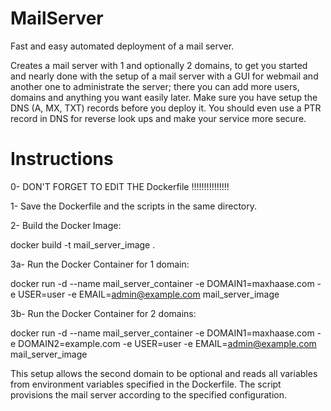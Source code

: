 # MailServer
Fast and easy automated deployment of a mail server.

Creates a mail server with 1 and optionally 2 domains, to get you started and nearly done with the setup of a mail server with a GUI for webmail and another one to administrate the server; there you can add more users, domains and anything you want easily later. 
Make sure you have setup the DNS (A, MX, TXT) records before you deploy it. You should even use a PTR record in DNS for reverse look ups and make your service more secure. 

# Instructions

0- DON'T FORGET TO EDIT THE Dockerfile !!!!!!!!!!!!!!!

1- Save the Dockerfile and the scripts in the same directory.

2- Build the Docker Image:

docker build -t mail_server_image .

3a- Run the Docker Container for 1 domain:

docker run -d --name mail_server_container -e DOMAIN1=maxhaase.com -e USER=user -e EMAIL=admin@example.com mail_server_image

3b- Run the Docker Container for 2 domains:

docker run -d --name mail_server_container -e DOMAIN1=maxhaase.com -e DOMAIN2=example.com -e USER=user -e EMAIL=admin@example.com mail_server_image

This setup allows the second domain to be optional and reads all variables from environment variables specified in the Dockerfile. 
The script provisions the mail server according to the specified configuration.
